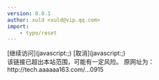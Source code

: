 ```yaml
---
version: 0.0.1
author: xuld <xuld@vip.qq.com>
import:
    - typo/reset
---
```

<article>

<div class="x-safelink">

<div class="x-safelink-header">[继续访问](javascript:;) [取消](javascript:;)</div>

<div class="x-safelink-body">

<div class="x-safelink-content">该链接已超出本站范围，可能有一定风险。 原网址为：http://tech.aaaaaa163.com/...0915</div>

</div>

</div>

</article>